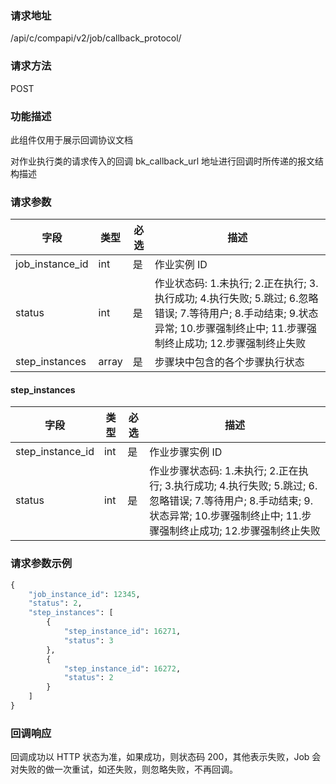 
### 请求地址

/api/c/compapi/v2/job/callback_protocol/



### 请求方法

POST


### 功能描述

此组件仅用于展示回调协议文档

对作业执行类的请求传入的回调 bk_callback_url 地址进行回调时所传递的报文结构描述

### 请求参数

| 字段   |  类型      | 必选   |  描述      |
|-----------------|------------|--------|------------|
| job_instance_id | int       | 是     | 作业实例 ID |
| status          | int       | 是     | 作业状态码: 1.未执行; 2.正在执行; 3.执行成功; 4.执行失败; 5.跳过; 6.忽略错误; 7.等待用户; 8.手动结束; 9.状态异常; 10.步骤强制终止中; 11.步骤强制终止成功; 12.步骤强制终止失败 |
| step_instances  | array     | 是     | 步骤块中包含的各个步骤执行状态 |

#### step_instances

| 字段   |  类型      | 必选   |  描述      |
|-----------------|------------|--------|------------|
| step_instance_id | int    | 是     | 作业步骤实例 ID |
| status           | int    | 是     | 作业步骤状态码: 1.未执行; 2.正在执行; 3.执行成功; 4.执行失败; 5.跳过; 6.忽略错误; 7.等待用户; 8.手动结束; 9.状态异常; 10.步骤强制终止中; 11.步骤强制终止成功; 12.步骤强制终止失败 |

### 请求参数示例

```python
{
    "job_instance_id": 12345,
    "status": 2,
    "step_instances": [
        {
            "step_instance_id": 16271,
            "status": 3
        },
        {
            "step_instance_id": 16272,
            "status": 2
        }
    ]
}
```

### 回调响应

回调成功以 HTTP 状态为准，如果成功，则状态码 200，其他表示失败，Job 会对失败的做一次重试，如还失败，则忽略失败，不再回调。